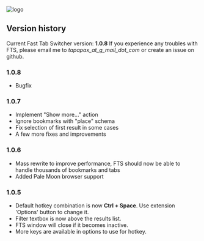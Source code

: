 ![logo](https://addons.cdn.mozilla.net/user-media/addon_icons/684/684616-64.png?modified=1455780225)

## Version history

Current Fast Tab Switcher version: **1.0.8**
If you experience any troubles with FTS, please email me to *tapapax_at_g_mail_dot_com* or create an issue on github.

### 1.0.8
- Bugfix

### 1.0.7
- Implement "Show more..." action
- Ignore bookmarks with "place" schema
- Fix selection of first result in some cases
- A few more fixes and improvements

### 1.0.6
- Mass rewrite to improve performance, FTS should now be able to handle thousands of bookmarks and tabs
- Added Pale Moon browser support

### 1.0.5
- Default hotkey combination is now **Ctrl + Space**. Use extension 'Options' button to change it.
- Filter textbox is now above the results list.
- FTS window will close if it becomes inactive.
- More keys are available in options to use for hotkey.